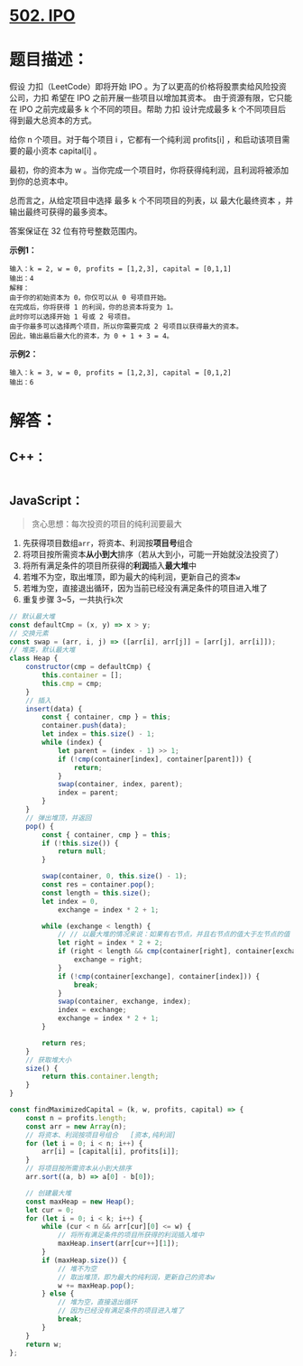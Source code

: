 # [502. IPO](https://leetcode-cn.com/problems/ipo/)

# 题目描述：

假设 力扣（LeetCode）即将开始 IPO 。为了以更高的价格将股票卖给风险投资公司，力扣 希望在 IPO 之前开展一些项目以增加其资本。 由于资源有限，它只能在 IPO 之前完成最多 k 个不同的项目。帮助 力扣 设计完成最多 k 个不同项目后得到最大总资本的方式。

给你 n 个项目。对于每个项目 i ，它都有一个纯利润 profits[i] ，和启动该项目需要的最小资本 capital[i] 。

最初，你的资本为 w 。当你完成一个项目时，你将获得纯利润，且利润将被添加到你的总资本中。

总而言之，从给定项目中选择 最多 k 个不同项目的列表，以 最大化最终资本 ，并输出最终可获得的最多资本。

答案保证在 32 位有符号整数范围内。



**示例1：**

```
输入：k = 2, w = 0, profits = [1,2,3], capital = [0,1,1]
输出：4
解释：
由于你的初始资本为 0，你仅可以从 0 号项目开始。
在完成后，你将获得 1 的利润，你的总资本将变为 1。
此时你可以选择开始 1 号或 2 号项目。
由于你最多可以选择两个项目，所以你需要完成 2 号项目以获得最大的资本。
因此，输出最后最大化的资本，为 0 + 1 + 3 = 4。
```

**示例2：**

```
输入：k = 3, w = 0, profits = [1,2,3], capital = [0,1,2]
输出：6
```

# 解答：

## C++：

```cpp

```

## JavaScript：

>贪心思想：每次投资的项目的纯利润要最大

1. 先获得项目数组`arr`，将资本、利润按**项目号**组合
2. 将项目按所需资本**从小到大**排序（若从大到小，可能一开始就没法投资了）
3. 将所有满足条件的项目所获得的**利润**插入**最大堆**中
4. 若堆不为空，取出堆顶，即为最大的纯利润，更新自己的资本`w`
5. 若堆为空，直接退出循环，因为当前已经没有满足条件的项目进入堆了
6. 重复步骤 3~5，一共执行`k`次


```javascript
// 默认最大堆
const defaultCmp = (x, y) => x > y;
// 交换元素
const swap = (arr, i, j) => ([arr[i], arr[j]] = [arr[j], arr[i]]);
// 堆类，默认最大堆
class Heap {
    constructor(cmp = defaultCmp) {
        this.container = [];
        this.cmp = cmp;
    }
    // 插入
    insert(data) {
        const { container, cmp } = this;
        container.push(data);
        let index = this.size() - 1;
        while (index) {
            let parent = (index - 1) >> 1;
            if (!cmp(container[index], container[parent])) {
                return;
            }
            swap(container, index, parent);
            index = parent;
        }
    }
    // 弹出堆顶，并返回
    pop() {
        const { container, cmp } = this;
        if (!this.size()) {
            return null;
        }

        swap(container, 0, this.size() - 1);
        const res = container.pop();
        const length = this.size();
        let index = 0,
            exchange = index * 2 + 1;

        while (exchange < length) {
            // // 以最大堆的情况来说：如果有右节点，并且右节点的值大于左节点的值
            let right = index * 2 + 2;
            if (right < length && cmp(container[right], container[exchange])) {
                exchange = right;
            }
            if (!cmp(container[exchange], container[index])) {
                break;
            }
            swap(container, exchange, index);
            index = exchange;
            exchange = index * 2 + 1;
        }

        return res;
    }
    // 获取堆大小
    size() {
        return this.container.length;
    }
}

const findMaximizedCapital = (k, w, profits, capital) => {
    const n = profits.length;
    const arr = new Array(n);
    // 将资本、利润按项目号组合   [资本,纯利润]
    for (let i = 0; i < n; i++) {
        arr[i] = [capital[i], profits[i]];
    }
    // 将项目按所需资本从小到大排序
    arr.sort((a, b) => a[0] - b[0]);

    // 创建最大堆
    const maxHeap = new Heap();
    let cur = 0;
    for (let i = 0; i < k; i++) {
        while (cur < n && arr[cur][0] <= w) {
            // 将所有满足条件的项目所获得的利润插入堆中
            maxHeap.insert(arr[cur++][1]);
        }
        if (maxHeap.size()) {
            // 堆不为空
            // 取出堆顶，即为最大的纯利润，更新自己的资本w
            w += maxHeap.pop();
        } else {
            // 堆为空，直接退出循环
            // 因为已经没有满足条件的项目进入堆了
            break;
        }
    }
    return w;
};
```
